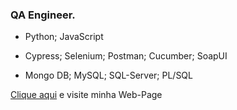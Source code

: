 <!--
**Wailler-Prata/Wailler-Prata** is a ✨ _special_ ✨ repository because its `README.md` (this file) appears on your GitHub profile.

Here are some ideas to get you started:

- 🔭 I’m currently working on ...
- 🌱 I’m currently learning ...
- 👯 I’m looking to collaborate on ...
- 🤔 I’m looking for help with ...
- 💬 Ask me about ...
- 📫 How to reach me: ...
- 😄 Pronouns: ...
- ⚡ Fun fact: ...
-->
<h3 class="mb-3">QA Engineer.</h3>

<ul>
  <li><p>Python; JavaScript</p></li>
  <li><p>Cypress; Selenium; Postman; Cucumber; SoapUI</p></li>
  <li><p>Mongo DB; MySQL; SQL-Server; PL/SQL</p></li>
 </ul>


<a href="https://wailler-prata.github.io/wailler-prata/"> Clique aqui</a> e visite minha Web-Page

